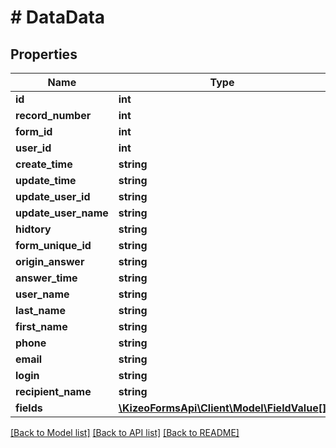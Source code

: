 # # DataData

## Properties

Name | Type | Description | Notes
------------ | ------------- | ------------- | -------------
**id** | **int** |  | [optional]
**record_number** | **int** |  | [optional]
**form_id** | **int** |  | [optional]
**user_id** | **int** |  | [optional]
**create_time** | **string** |  | [optional]
**update_time** | **string** |  | [optional]
**update_user_id** | **string** |  | [optional]
**update_user_name** | **string** |  | [optional]
**hidtory** | **string** |  | [optional]
**form_unique_id** | **string** |  | [optional]
**origin_answer** | **string** |  | [optional]
**answer_time** | **string** |  | [optional]
**user_name** | **string** |  | [optional]
**last_name** | **string** |  | [optional]
**first_name** | **string** |  | [optional]
**phone** | **string** |  | [optional]
**email** | **string** |  | [optional]
**login** | **string** |  | [optional]
**recipient_name** | **string** |  | [optional]
**fields** | [**\KizeoFormsApi\Client\Model\FieldValue[]**](FieldValue.md) |  | [optional]

[[Back to Model list]](../../README.md#models) [[Back to API list]](../../README.md#endpoints) [[Back to README]](../../README.md)
